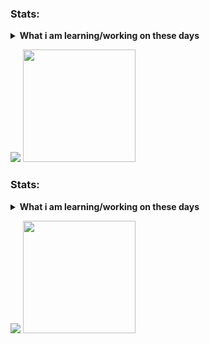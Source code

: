 ### Stats:
<details>
 <summary><strong>What i am learning/working on these days</strong></summary>
    
</details>
<p>
    <img src="https://github-readme-stats.vercel.app/api?username=iXploitID&hide=contribs,prs&show_icons=true&hide_border=true&title_color=000" />
    <img src="https://github-readme-stats.vercel.app/api/top-langs/?username=iXploitID&layout=compact" height=180 />
</p>


### Stats:
<details>
 <summary><strong>What i am learning/working on these days</strong></summary>
    
</details>
<p>
    <img src="https://github-readme-stats.vercel.app/api?username=MBTCREW&hide=contribs,prs&show_icons=true&hide_border=true&title_color=000" />
    <img src="https://github-readme-stats.vercel.app/api/top-langs/?username=MBTCREW&layout=compact" height=180 />
</p>

